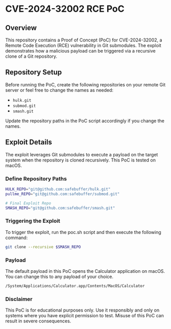 # CVE-2024-32002 RCE PoC

## Overview

This repository contains a Proof of Concept (PoC) for CVE-2024-32002, a Remote Code Execution (RCE) vulnerability in Git submodules. The exploit demonstrates how a malicious payload can be triggered via a recursive clone of a Git repository.

## Repository Setup

Before running the PoC, create the following repositories on your remote Git server or feel free to change the names as needed:
- `hulk.git`
- `submod.git`
- `smash.git`

Update the repository paths in the PoC script accordingly if you change the names.

## Exploit Details

The exploit leverages Git submodules to execute a payload on the target system when the repository is cloned recursively. This PoC is tested on macOS.

### Define Repository Paths

```sh
HULK_REPO="git@github.com:safebuffer/hulk.git"
pullme_REPO="git@github.com:safebuffer/submod.git"

# Final Exploit Repo
SMASH_REPO="git@github.com:safebuffer/smash.git"
```

### Triggering the Exploit

To trigger the exploit, run the poc.sh script and then execute the following command:
```sh
git clone --recursive $SMASH_REPO
```

### Payload
The default payload in this PoC opens the Calculator application on macOS. You can change this to any payload of your choice.
```sh
/System/Applications/Calculator.app/Contents/MacOS/Calculator
```

### Disclaimer
This PoC is for educational purposes only. Use it responsibly and only on systems where you have explicit permission to test. Misuse of this PoC can result in severe consequences.


